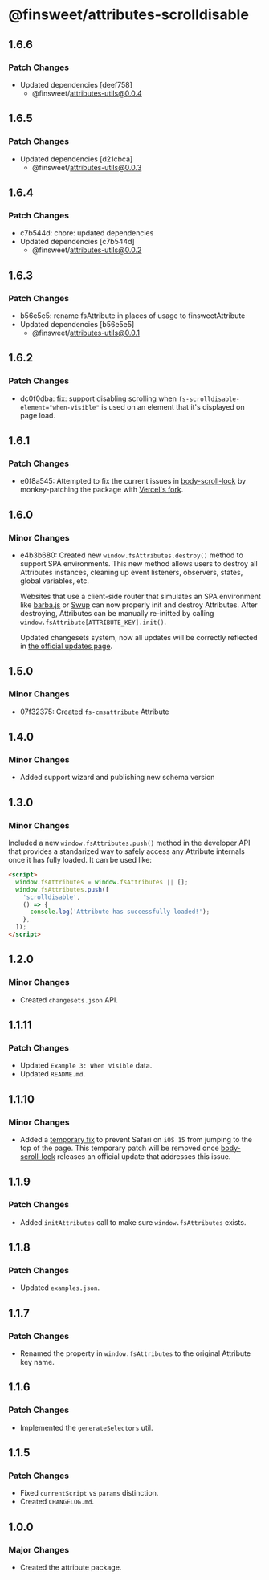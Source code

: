 # @finsweet/attributes-scrolldisable

## 1.6.6

### Patch Changes

- Updated dependencies [deef758]
  - @finsweet/attributes-utils@0.0.4

## 1.6.5

### Patch Changes

- Updated dependencies [d21cbca]
  - @finsweet/attributes-utils@0.0.3

## 1.6.4

### Patch Changes

- c7b544d: chore: updated dependencies
- Updated dependencies [c7b544d]
  - @finsweet/attributes-utils@0.0.2

## 1.6.3

### Patch Changes

- b56e5e5: rename fsAttribute in places of usage to finsweetAttribute
- Updated dependencies [b56e5e5]
  - @finsweet/attributes-utils@0.0.1

## 1.6.2

### Patch Changes

- dc0f0dba: fix: support disabling scrolling when `fs-scrolldisable-element="when-visible"` is used on an element that it's displayed on page load.

## 1.6.1

### Patch Changes

- e0f8a545: Attempted to fix the current issues in [body-scroll-lock](https://github.com/willmcpo/body-scroll-lock) by monkey-patching the package with [Vercel's fork](https://github.com/vercel/body-scroll-lock).

## 1.6.0

### Minor Changes

- e4b3b680: Created new `window.fsAttributes.destroy()` method to support SPA environments.
  This new method allows users to destroy all Attributes instances, cleaning up event listeners, observers, states, global variables, etc.

  Websites that use a client-side router that simulates an SPA environment like [barba.js](https://barba.js.org/) or [Swup](https://swup.js.org/) can now properly init and destroy Attributes.
  After destroying, Attributes can be manually re-initted by calling `window.fsAttribute[ATTRIBUTE_KEY].init()`.

  Updated changesets system, now all updates will be correctly reflected in [the official updates page](https://www.finsweet.com/attributes/updates).

## 1.5.0

### Minor Changes

- 07f32375: Created `fs-cmsattribute` Attribute

## 1.4.0

### Minor Changes

- Added support wizard and publishing new schema version

## 1.3.0

### Minor Changes

Included a new `window.fsAttributes.push()` method in the developer API that provides a standarized way to safely access any Attribute internals once it has fully loaded.
It can be used like:

```html
<script>
  window.fsAttributes = window.fsAttributes || [];
  window.fsAttributes.push([
    'scrolldisable',
    () => {
      console.log('Attribute has successfully loaded!');
    },
  ]);
</script>
```

## 1.2.0

### Minor Changes

- Created `changesets.json` API.

## 1.1.11

### Patch Changes

- Updated `Example 3: When Visible` data.
- Updated `README.md`.

## 1.1.10

### Minor Changes

- Added a [temporary fix](https://github.com/willmcpo/body-scroll-lock/issues/237#issuecomment-954804479) to prevent Safari on `iOS 15` from jumping to the top of the page.
  This temporary patch will be removed once [body-scroll-lock](https://github.com/willmcpo/body-scroll-lock) releases an official update that addresses this issue.

## 1.1.9

### Patch Changes

- Added `initAttributes` call to make sure `window.fsAttributes` exists.

## 1.1.8

### Patch Changes

- Updated `examples.json`.

## 1.1.7

### Patch Changes

- Renamed the property in `window.fsAttributes` to the original Attribute key name.

## 1.1.6

### Patch Changes

- Implemented the `generateSelectors` util.

## 1.1.5

### Patch Changes

- Fixed `currentScript` vs `params` distinction.
- Created `CHANGELOG.md`.

## 1.0.0

### Major Changes

- Created the attribute package.
